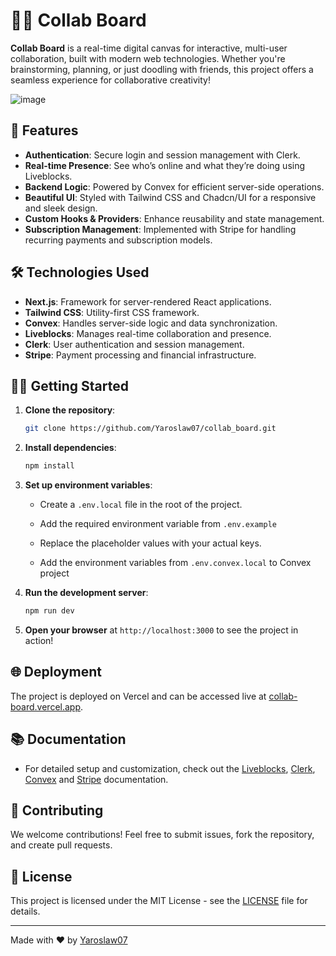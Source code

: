 # 👥📝 Collab Board

**Collab Board** is a real-time digital canvas for interactive, multi-user collaboration, built with modern web technologies. Whether you're brainstorming, planning, or just doodling with friends, this project offers a seamless experience for collaborative creativity!

![image](https://github.com/user-attachments/assets/d446c9bd-af99-45ad-a1c8-91cdd0c0855c)


## 🚀 Features

- **Authentication**: Secure login and session management with Clerk.
- **Real-time Presence**: See who’s online and what they’re doing using Liveblocks.
- **Backend Logic**: Powered by Convex for efficient server-side operations.
- **Beautiful UI**: Styled with Tailwind CSS and Chadcn/UI for a responsive and sleek design.
- **Custom Hooks & Providers**: Enhance reusability and state management.
- **Subscription Management**: Implemented with Stripe for handling recurring payments and subscription models.

## 🛠️ Technologies Used

- **Next.js**: Framework for server-rendered React applications.
- **Tailwind CSS**: Utility-first CSS framework.
- **Convex**: Handles server-side logic and data synchronization.
- **Liveblocks**: Manages real-time collaboration and presence.
- **Clerk**: User authentication and session management.
- **Stripe**: Payment processing and financial infrastructure.

## 🧑‍💻 Getting Started

1. **Clone the repository**:
    ```bash
    git clone https://github.com/Yaroslaw07/collab_board.git
    ```
2. **Install dependencies**:
    ```bash
    npm install
    ```
3. **Set up environment variables**:
    - Create a `.env.local` file in the root of the project.
    - Add the required environment variable from `.env.example`
    - Replace the placeholder values with your actual keys.
  
    - Add the environment variables from `.env.convex.local` to Convex project
4. **Run the development server**:
    ```bash
    npm run dev
    ```
5. **Open your browser** at `http://localhost:3000` to see the project in action!

## 🌐 Deployment

The project is deployed on Vercel and can be accessed live at [collab-board.vercel.app](https://collab-board-ten.vercel.app/).

## 📚 Documentation

- For detailed setup and customization, check out the [Liveblocks](https://liveblocks.io/docs), [Clerk](https://clerk.dev/docs), [Convex](https://docs.convex.dev) and [Stripe](https://docs.stripe.com/) documentation.

## 🤝 Contributing

We welcome contributions! Feel free to submit issues, fork the repository, and create pull requests.

## 📄 License

This project is licensed under the MIT License - see the [LICENSE](LICENSE) file for details.

---

Made with ❤️ by [Yaroslaw07](https://github.com/Yaroslaw07)
